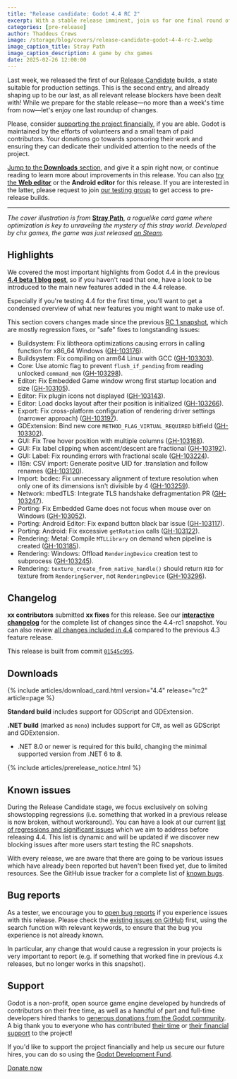 ```yaml
---
title: "Release candidate: Godot 4.4 RC 2"
excerpt: With a stable release imminent, join us for one final round of testing.
categories: [pre-release]
author: Thaddeus Crews
image: /storage/blog/covers/release-candidate-godot-4-4-rc-2.webp
image_caption_title: Stray Path
image_caption_description: A game by chx games
date: 2025-02-26 12:00:00
---
```


Last week, we released the first of our [Release Candidate](https://en.wikipedia.org/wiki/Software_release_life_cycle#Release_candidate) builds, a state suitable for production settings. This is the second entry, and already shaping up to be our last, as all relevant release blockers have been dealt with! While we prepare for the stable release—no more than a week's time from now—let's enjoy one last roundup of changes.

Please, consider [supporting the project financially](#support), if you are able. Godot is maintained by the efforts of volunteers and a small team of paid contributors. Your donations go towards sponsoring their work and ensuring they can dedicate their undivided attention to the needs of the project.

[Jump to the **Downloads** section](#downloads), and give it a spin right now, or continue reading to learn more about improvements in this release. You can also [try the **Web editor**](https://editor.godotengine.org/releases/4.4.rc2/) or the **Android editor** for this release. If you are interested in the latter, please request to join [our testing group](https://groups.google.com/g/godot-testers) to get access to pre-release builds.

---

*The cover illustration is from* [**Stray Path**](https://store.steampowered.com/app/2531940/Stray_Path/?curator_clanid=41324400), *a roguelike card game where optimization is key to unraveling the mystery of this stray world. Developed by chx games, the game was just released [on Steam](https://store.steampowered.com/app/2531940/Stray_Path/?curator_clanid=41324400).*

## Highlights

We covered the most important highlights from Godot 4.4 in the previous [**4.4 beta 1 blog post**](/article/dev-snapshot-godot-4-4-beta-1/), so if you haven't read that one, have a look to be introduced to the main new features added in the 4.4 release.

Especially if you're testing 4.4 for the first time, you'll want to get a condensed overview of what new features you might want to make use of.

This section covers changes made since the previous [RC 1 snapshot](/article/dev-snapshot-godot-4-4-rc-1/), which are mostly regression fixes, or "safe" fixes to longstanding issues:

- Buildsystem: Fix libtheora optimizations causing errors in calling function for x86_64 Windows ([GH-103176](https://github.com/godotengine/godot/pull/103176)).
- Buildsystem: Fix compiling on arm64 Linux with GCC ([GH-103303](https://github.com/godotengine/godot/pull/103303)).
- Core: Use atomic flag to prevent `flush_if_pending` from reading unlocked `command_mem` ([GH-103298](https://github.com/godotengine/godot/pull/103298)).
- Editor: Fix Embedded Game window wrong first startup location and size ([GH-103105](https://github.com/godotengine/godot/pull/103105)).
- Editor: Fix plugin icons not displayed ([GH-103143](https://github.com/godotengine/godot/pull/103143)).
- Editor: Load docks layout after their position is initialized ([GH-103266](https://github.com/godotengine/godot/pull/103266)).
- Export: Fix cross-platform configuration of rendering driver settings (narrower approach) ([GH-103197](https://github.com/godotengine/godot/pull/103197)).
- GDExtension: Bind new core `METHOD_FLAG_VIRTUAL_REQUIRED` bitfield ([GH-103302](https://github.com/godotengine/godot/pull/103302)).
- GUI: Fix Tree hover position with multiple columns ([GH-103168](https://github.com/godotengine/godot/pull/103168)).
- GUI: Fix label clipping when ascent/descent are fractional ([GH-103192](https://github.com/godotengine/godot/pull/103192)).
- GUI: Label: Fix rounding errors with fractional scale ([GH-103224](https://github.com/godotengine/godot/pull/103224)).
- I18n: CSV import: Generate positve UID for .translation and follow renames ([GH-103120](https://github.com/godotengine/godot/pull/103120)).
- Import: bcdec: Fix unnecessary alignment of texture resolution when only one of its dimensions isn't divisible by 4 ([GH-103259](https://github.com/godotengine/godot/pull/103259)).
- Network: mbedTLS: Integrate TLS handshake defragmentation PR ([GH-103247](https://github.com/godotengine/godot/pull/103247)).
- Porting: Fix Embedded Game does not focus when mouse over on Windows ([GH-103052](https://github.com/godotengine/godot/pull/103052)).
- Porting: Android Editor: Fix expand button black bar issue ([GH-103117](https://github.com/godotengine/godot/pull/103117)).
- Porting: Android: Fix excessive `getRotation` calls ([GH-103122](https://github.com/godotengine/godot/pull/103122)).
- Rendering: Metal: Compile `MTLLibrary` on demand when pipeline is created ([GH-103185](https://github.com/godotengine/godot/pull/103185)).
- Rendering: Windows: Offload `RenderingDevice` creation test to subprocess ([GH-103245](https://github.com/godotengine/godot/pull/103245)).
- Rendering: `texture_create_from_native_handle()` should return `RID` for texture from `RenderingServer`, not `RenderingDevice` ([GH-103296](https://github.com/godotengine/godot/pull/103296)). 

## Changelog

**xx contributors** submitted **xx fixes** for this release. See our [**interactive changelog**](https://godotengine.github.io/godot-interactive-changelog/#4.4-rc2) for the complete list of changes since the 4.4-rc1 snapshot. You can also review [all changes included in 4.4](https://godotengine.github.io/godot-interactive-changelog/#4.4) compared to the previous 4.3 feature release.

This release is built from commit [`01545c995`](https://github.com/godotengine/godot/commit/01545c995b0612c68f9dfce8f6cc67576c298381).

## Downloads

{% include articles/download_card.html version="4.4" release="rc2" article=page %}

**Standard build** includes support for GDScript and GDExtension.

**.NET build** (marked as `mono`) includes support for C#, as well as GDScript and GDExtension.
- .NET 8.0 or newer is required for this build, changing the minimal supported version from .NET 6 to 8.

{% include articles/prerelease_notice.html %}

## Known issues

During the Release Candidate stage, we focus exclusively on solving showstopping regressions (i.e. something that worked in a previous release is now broken, without workaround). You can have a look at our current [list of regressions and significant issues](https://github.com/orgs/godotengine/projects/61) which we aim to address before releasing 4.4. This list is dynamic and will be updated if we discover new blocking issues after more users start testing the RC snapshots.

With every release, we are aware that there are going to be various issues which have already been reported but haven't been fixed yet, due to limited resources. See the GitHub issue tracker for a complete list of [known bugs](https://github.com/godotengine/godot/issues?q=is%3Aissue+is%3Aopen+label%3Abug+).

## Bug reports

As a tester, we encourage you to [open bug reports](https://github.com/godotengine/godot/issues) if you experience issues with this release. Please check the [existing issues on GitHub](https://github.com/godotengine/godot/issues) first, using the search function with relevant keywords, to ensure that the bug you experience is not already known.

In particular, any change that would cause a regression in your projects is very important to report (e.g. if something that worked fine in previous 4.x releases, but no longer works in this snapshot).

## Support

Godot is a non-profit, open source game engine developed by hundreds of contributors on their free time, as well as a handful of part and full-time developers hired thanks to [generous donations from the Godot community](https://fund.godotengine.org/). A big thank you to everyone who has contributed [their time](https://github.com/godotengine/godot/blob/master/AUTHORS.md) or [their financial support](https://github.com/godotengine/godot/blob/master/DONORS.md) to the project!

If you'd like to support the project financially and help us secure our future hires, you can do so using the [Godot Development Fund](https://fund.godotengine.org/).

<a class="btn" href="https://fund.godotengine.org/">Donate now</a>
